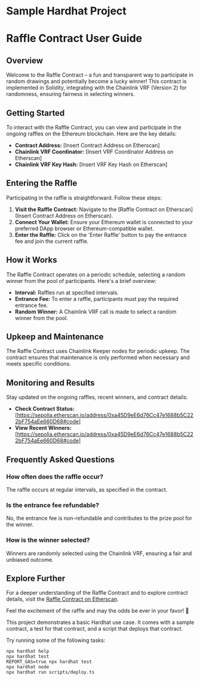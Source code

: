 # Sample Hardhat Project

# Raffle Contract User Guide

## Overview

Welcome to the Raffle Contract – a fun and transparent way to participate in random drawings and potentially become a lucky winner! This contract is implemented in Solidity, integrating with the Chainlink VRF (Version 2) for randomness, ensuring fairness in selecting winners.

## Getting Started

To interact with the Raffle Contract, you can view and participate in the ongoing raffles on the Ethereum blockchain. Here are the key details:

- **Contract Address:** [Insert Contract Address on Etherscan]
- **Chainlink VRF Coordinator:** [Insert VRF Coordinator Address on Etherscan]
- **Chainlink VRF Key Hash:** [Insert VRF Key Hash on Etherscan]

## Entering the Raffle

Participating in the raffle is straightforward. Follow these steps:

1. **Visit the Raffle Contract:** Navigate to the [Raffle Contract on Etherscan](Insert Contract Address on Etherscan).
2. **Connect Your Wallet:** Ensure your Ethereum wallet is connected to your preferred DApp browser or Ethereum-compatible wallet.
3. **Enter the Raffle:** Click on the 'Enter Raffle' button to pay the entrance fee and join the current raffle.

## How it Works

The Raffle Contract operates on a periodic schedule, selecting a random winner from the pool of participants. Here's a brief overview:

- **Interval:** Raffles run at specified intervals.
- **Entrance Fee:** To enter a raffle, participants must pay the required entrance fee.
- **Random Winner:** A Chainlink VRF call is made to select a random winner from the pool.

## Upkeep and Maintenance

The Raffle Contract uses Chainlink Keeper nodes for periodic upkeep. The contract ensures that maintenance is only performed when necessary and meets specific conditions.

## Monitoring and Results

Stay updated on the ongoing raffles, recent winners, and contract details:

- **Check Contract Status:** [https://sepolia.etherscan.io/address/0xa45D9eE6d76Cc47e1688b5C222bF754aEe660D68#code]
- **View Recent Winners:** [https://sepolia.etherscan.io/address/0xa45D9eE6d76Cc47e1688b5C222bF754aEe660D68#code]

## Frequently Asked Questions

### How often does the raffle occur?

The raffle occurs at regular intervals, as specified in the contract.

### Is the entrance fee refundable?

No, the entrance fee is non-refundable and contributes to the prize pool for the winner.

### How is the winner selected?

Winners are randomly selected using the Chainlink VRF, ensuring a fair and unbiased outcome.

## Explore Further

For a deeper understanding of the Raffle Contract and to explore contract details, visit the [Raffle Contract on Etherscan](https://sepolia.etherscan.io/address/0xa45D9eE6d76Cc47e1688b5C222bF754aEe660D68#code).

Feel the excitement of the raffle and may the odds be ever in your favor! 🎉

This project demonstrates a basic Hardhat use case. It comes with a sample contract, a test for that contract, and a script that deploys that contract.

Try running some of the following tasks:

```shell
npx hardhat help
npx hardhat test
REPORT_GAS=true npx hardhat test
npx hardhat node
npx hardhat run scripts/deploy.ts
```
